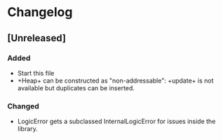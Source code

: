# Changelog

## [Unreleased]

### Added

- Start this file
- +Heap+ can be constructed as "non-addressable": +update+ is not available but duplicates can be inserted.

### Changed

- LogicError gets a subclassed InternalLogicError for issues inside the library.
